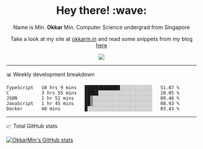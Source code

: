 <h1 align="center"> Hey there! :wave:</h1>

<p align="center">Name is Min. <strong>Okkar</strong> Min. Computer Science undergrad from Singapore</p>

<p align="center">Take a look at my site at <a href="https://okkarm.in" target="_blank">okkarm.in</a> and read some snippets from my blog <a href="https://okkarm.in/blog" target="_blank">here</a></p>

<p align="center">
  <a href="https://okkarm.in/linkedin" target='_blank'>
    <img src="https://img.shields.io/badge/linkedin-%230077B5.svg?&style=for-the-badge&logo=linkedin&logoColor=white" />
  </a>
 </p>

---

📊 Weekly development breakdown

<!--START_SECTION:waka-->
```text
TypeScript   10 hrs 9 mins   █████████████░░░░░░░░░░░░   51.87 % 
C            3 hrs 55 mins   █████░░░░░░░░░░░░░░░░░░░░   20.05 % 
JSON         1 hr 51 mins    ██▒░░░░░░░░░░░░░░░░░░░░░░   09.46 % 
JavaScript   1 hr 45 mins    ██▒░░░░░░░░░░░░░░░░░░░░░░   08.93 % 
Docker       40 mins         █░░░░░░░░░░░░░░░░░░░░░░░░   03.43 % 
```
<!--END_SECTION:waka-->

---

📈 Total GitHub stats

<p>
  <a href="https://github.com/OkkarMin"><img src="https://github-readme-stats.vercel.app/api?username=OkkarMin&hide_border=true&show_icons=true&theme=graywhite" alt="OkkarMin's GitHub stats"></a>
</p>
